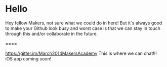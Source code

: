 Hello
=====

Hey fellow Makers, not sure what we could do in here! But it´s always good to make your Github look busy and worst case is that we can stay in touch through this and/or collaborate in the future.

====

https://gitter.im/March2014MakersAcademy This is where we can chat!!! iOS app coming soon!

